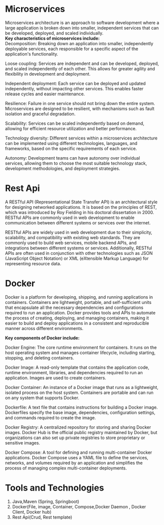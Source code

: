 # Microservices

Microservices architecture is an approach to software development where a large application is broken down into smaller, independent services that can be developed, deployed, and scaled individually.
<br>
<b> Key characteristics of microservices include:</b>
<br>
Decomposition: Breaking down an application into smaller, independently deployable services, each responsible for a specific aspect of the application's functionality.
<br>

Loose coupling: Services are independent and can be developed, deployed, and scaled independently of each other. This allows for greater agility and flexibility in development and deployment.
<br>

Independent deployment: Each service can be deployed and updated independently, without impacting other services. This enables faster release cycles and easier maintenance.
<br>

Resilience: Failure in one service should not bring down the entire system. Microservices are designed to be resilient, with mechanisms such as fault isolation and graceful degradation.
<br>

Scalability: Services can be scaled independently based on demand, allowing for efficient resource utilization and better performance.
<br>

Technology diversity: Different services within a microservices architecture can be implemented using different technologies, languages, and frameworks, based on the specific requirements of each service.
<br>

Autonomy: Development teams can have autonomy over individual services, allowing them to choose the most suitable technology stack, development methodologies, and deployment strategies.
<br>


# Rest Api

A RESTful API (Representational State Transfer API) is an architectural style for designing networked applications. It is based on the principles of REST, which was introduced by Roy Fielding in his doctoral dissertation in 2000. RESTful APIs are commonly used in web development to enable communication between different systems or services over the internet.
<br>

RESTful APIs are widely used in web development due to their simplicity, scalability, and compatibility with existing web standards. They are commonly used to build web services, mobile backend APIs, and integrations between different systems or services. Additionally, RESTful APIs are often used in conjunction with other technologies such as JSON (JavaScript Object Notation) or XML (eXtensible Markup Language) for representing resource data.
# Docker
Docker is a platform for developing, shipping, and running applications in containers. Containers are lightweight, portable, and self-sufficient units that encapsulate all the necessary dependencies and configurations required to run an application. Docker provides tools and APIs to automate the process of creating, deploying, and managing containers, making it easier to build and deploy applications in a consistent and reproducible manner across different environments.
<br>

<b> Key components of Docker include:</b>

Docker Engine: The core runtime environment for containers. It runs on the host operating system and manages container lifecycle, including starting, stopping, and deleting containers.
<br>

Docker Image: A read-only template that contains the application code, runtime environment, libraries, and dependencies required to run an application. Images are used to create containers.
<br>

Docker Container: An instance of a Docker image that runs as a lightweight, isolated process on the host system. Containers are portable and can run on any system that supports Docker.
<br>

Dockerfile: A text file that contains instructions for building a Docker image. Dockerfiles specify the base image, dependencies, configuration settings, and commands required to create the image.
<br>

Docker Registry: A centralized repository for storing and sharing Docker images. Docker Hub is the official public registry maintained by Docker, but organizations can also set up private registries to store proprietary or sensitive images.
<br>

Docker Compose: A tool for defining and running multi-container Docker applications. Docker Compose uses a YAML file to define the services, networks, and volumes required by an application and simplifies the process of managing complex multi-container deployments.
# Tools and Technologies 

1. Java,Maven (Spring, Springboot)
2. Docker(File, image, Container, Compose,Docker Daemon , Docker Client, Docker hub)
3. Rest Api(Crud, Rest template)

